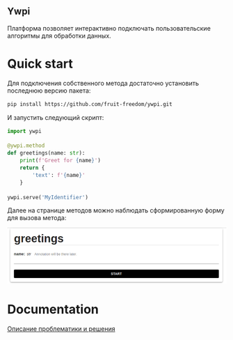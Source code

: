Ywpi
----

Платформа позволяет интерактивно подключать пользовательские алгоритмы для обработки данных.

# Quick start

Для подключения собственного метода достаточно установить последнюю версию пакета:

```bash
pip install https://github.com/fruit-freedom/ywpi.git
```

И запустить следующий скрипт:


```python
import ywpi

@ywpi.method
def greetings(name: str):
    print(f'Greet for {name}')
    return {
        'text': f'{name}'
    }

ywpi.serve('MyIdentifier')
```

Далее на странице методов можно наблюдать сформированную форму для вызова метода:

![](greetings_method.png)



# Documentation

[Описание проблематики и решения](long_description.md)
